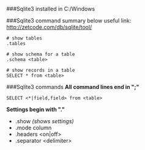 ###Sqlite3 installed in C:/Windows

###Sqlite3 command summary below
useful link: http://zetcode.com/db/sqlite/tool/

```
# show tables
.tables

# show schema for a table
.schema <table>

# show records in a table
SELECT * from <table>
```

###Sqlite3 commands
**All command lines end in ";"**
```
SELECT <*|field,field> from <table>
```
**Settings begin with "."**
- .show *(shows settings)*
- .mode column
- .headers \<on|off\>
- .separator \<delimiter\>

